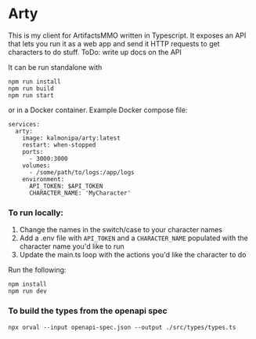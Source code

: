 # Arty

This is my client for ArtifactsMMO written in Typescript. It exposes an API that lets you run it as a web app
and send it HTTP requests to get characters to do stuff.
ToDo: write up docs on the API

It can be run standalone with 
```
npm run install
npm run build
npm run start
```

or in a Docker container. Example Docker compose file:
```
services:
  arty:
    image: kalmonipa/arty:latest
    restart: when-stopped
    ports:
      - 3000:3000
    volumes:
      - /some/path/to/logs:/app/logs
    environment:
      API_TOKEN: $API_TOKEN
      CHARACTER_NAME: 'MyCharacter'
```

### To run locally:

1. Change the names in the switch/case to your character names
2. Add a .env file with `API_TOKEN` and a `CHARACTER_NAME` populated with the character name you'd like to run
3. Update the main.ts loop with the actions you'd like the character to do

Run the following:

```
npm install
npm run dev
```

### To build the types from the openapi spec

```
npx orval --input openapi-spec.json --output ./src/types/types.ts
```
